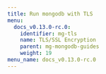 ```yaml
---
title: Run mongodb with TLS
menu:
  docs_v0.13.0-rc.0:
    identifier: mg-tls
    name: TLS/SSL Encryption
    parent: mg-mongodb-guides
    weight: 19
menu_name: docs_v0.13.0-rc.0
---
```


